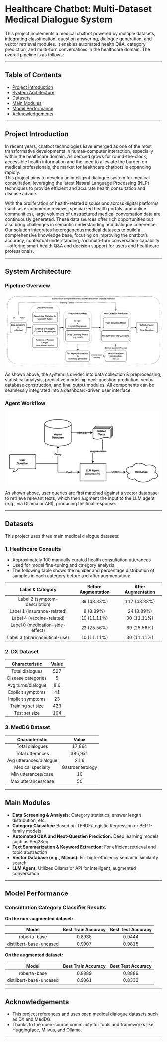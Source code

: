 # Healthcare Chatbot: Multi-Dataset Medical Dialogue System

This project implements a medical chatbot powered by multiple datasets, integrating classification, question answering,
dialogue generation, and vector retrieval modules. It enables automated health Q&A, category prediction, and multi-turn
conversations in the healthcare domain. The overall pipeline is as follows:

---

## Table of Contents

- [Project Introduction](#project-introduction)
- [System Architecture](#system-architecture)
- [Datasets](#datasets)
- [Main Modules](#main-modules)
- [Model Performance](#model-performance)
- [Acknowledgements](#acknowledgements)

---

## Project Introduction

In recent years, chatbot technologies have emerged as one of the most transformative developments in human-computer
interaction, especially within the healthcare domain. As demand grows for round-the-clock, accessible health information
and the need to alleviate the burden on medical professionals, the market for healthcare chatbots is expanding
rapidly.  
This project aims to develop an intelligent dialogue system for medical consultation, leveraging the latest Natural
Language Processing (NLP) techniques to provide efficient and accurate health consultation and disease advice.

With the proliferation of health-related discussions across digital platforms (such as e-commerce reviews, specialized
health portals, and online communities), large volumes of unstructured medical conversation data are continuously
generated. These data sources offer rich opportunities but also bring challenges in semantic understanding and dialogue
coherence. Our solution integrates heterogeneous medical datasets to build a comprehensive knowledge base, focusing on
improving the chatbot’s accuracy, contextual understanding, and multi-turn conversation capability—offering smart health
Q&A and decision support for users and healthcare professionals.

---

## System Architecture

### Pipeline Overview

![pipeline](./image/workflow.png)

As shown above, the system is divided into data collection & preprocessing, statistical analysis, predictive
modeling, next-question prediction, vector database construction, and final output modules. All components can be
seamlessly integrated into a dashboard-driven user interface.

### Agent Workflow

![agent workflow](./image/agent_workflow.png)

As shown above, user queries are first matched against a vector database to retrieve relevant texts, which
then augment the input to the LLM agent (e.g., via Ollama or API), producing the final response.

---

## Datasets

This project uses three main medical dialogue datasets:

### 1. Healthcare Consults

- Approximately 100 manually curated health consultation utterances
- Used for model fine-tuning and category analysis
- The following table shows the number and percentage distribution of samples in each category before and after
  augmentation:

|         Label & Category         | Before Augmentation | After Augmentation |
|:--------------------------------:|:-------------------:|:------------------:|
|  Label 2 (symptom-description)   |     39 (43.33%)     |    117 (43.33%)    |
|   Label 1 (insurance-related)    |      8 (8.89%)      |     24 (8.89%)     |
|    Label 4 (vaccine-related)     |     10 (11.11%)     |    30 (11.11%)     |
| Label 0 (medication-side-effect) |     23 (25.56%)     |    69 (25.56%)     |
|   Label 3 (pharmaceutical-use)   |     10 (11.11%)     |    30 (11.11%)     |

### 2. DX Dataset

|   Characteristic   | Value |
|:------------------:|:-----:|
|  Total dialogues   |  527  |
| Disease categories |   5   |
| Avg turns/dialogue |  8.6  |
| Explicit symptoms  |  41   |
| Implicit symptoms  |  23   |
| Training set size  |  423  |
|   Test set size    |  104  |

### 3. MedDG Dataset

|     Characteristic      |      Value       |
|:-----------------------:|:----------------:|
|     Total dialogues     |      17,864      |
|    Total utterances     |     385,951      |
| Avg utterances/dialogue |       21.6       |
|    Medical specialty    | Gastroenterology |
|   Min utterances/case   |        10        |
|   Max utterances/case   |        50        |

---

## Main Modules

- **Data Screening & Analysis:** Category statistics, answer length distribution, etc.
- **Category Classifier:** Based on TF-IDF/Logistic Regression or BERT-family models
- **Automated Q&A and Next-Question Prediction:** Deep learning models such as Seq2Seq
- **Text Summarization & Keyword Extraction:** For efficient retrieval and topic abstraction
- **Vector Database (e.g., Milvus):** For high-efficiency semantic similarity search
- **LLM Agent:** Utilizes Ollama or API for intelligent, augmented conversation

---

## Model Performance

### Consultation Category Classifier Results

**On the non-augmented dataset:**

|          Model          | Best Train Accuracy | Best Test Accuracy |
|:-----------------------:|:-------------------:|:------------------:|
|      roberta-base       |       0.8935        |       0.9444       |
| distilbert-base-uncased |       0.9907        |       0.9815       |

**On the augmented dataset:**

|          Model          | Best Train Accuracy | Best Test Accuracy |
|:-----------------------:|:-------------------:|:------------------:|
|      roberta-base       |       0.8889        |       0.8889       |
| distilbert-base-uncased |       0.9861        |       0.8333       |

---

## Acknowledgements

- This project references and uses open medical dialogue datasets such as DX and MedDG.
- Thanks to the open-source community for tools and frameworks like Huggingface, Milvus, and Ollama.

---